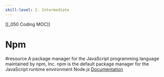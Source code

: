 ```yaml
---
skill-level: 2. Intermediate 
---
```


[[_050 Coding MOC]]

# Npm
#resource 
A package manager for the JavaScript programming language maintained by npm, Inc. npm is the default package manager for the JavaScript runtime environment Node.js
[Documentation](https://docs.npmjs.com/)